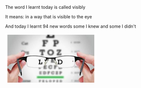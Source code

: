 The word I learnt today is called visibly 



It means: in a way that is visible to the eye



And today I learnt 94 new words some I knew and some I didn't 



![image-20200525170958860](/images/image-20200525170958860.png)

